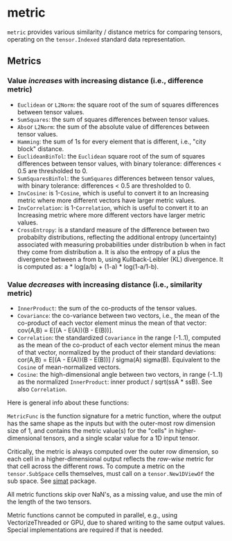 # metric

`metric` provides various similarity / distance metrics for comparing tensors, operating on the `tensor.Indexed` standard data representation.

## Metrics

### Value _increases_ with increasing distance (i.e., difference metric)

* `Euclidean` or `L2Norm`: the square root of the sum of squares differences between tensor values.
* `SumSquares`:  the sum of squares differences between tensor values.
* `Abs`or `L2Norm`: the sum of the absolute value of differences between tensor values.
* `Hamming`: the sum of 1s for every element that is different, i.e., "city block" distance.
* `EuclideanBinTol`:  the `Euclidean` square root of the sum of squares differences between tensor values, with binary tolerance: differences < 0.5 are thresholded to 0.
* `SumSquaresBinTol`: the `SumSquares` differences between tensor values,  with binary tolerance: differences < 0.5 are thresholded to 0.
* `InvCosine`: is 1-`Cosine`, which is useful to convert it to an Increasing metric where more different vectors have larger metric values.
* `InvCorrelation`: is 1-`Correlation`, which is useful to convert it to an Increasing metric where more different vectors have larger metric values.
* `CrossEntropy`: is a standard measure of the difference between two probabilty distributions, reflecting the additional entropy (uncertainty) associated with measuring probabilities under distribution b when in fact they come from distribution a.  It is also the entropy of a plus the divergence between a from b, using Kullback-Leibler (KL) divergence.  It is computed as: a * log(a/b) + (1-a) * log(1-a/1-b).

### Value _decreases_ with increasing distance (i.e., similarity metric)

* `InnerProduct`:  the sum of the co-products of the tensor values.
* `Covariance`: the co-variance between two vectors, i.e., the mean of the co-product of each vector element minus the mean of that vector: cov(A,B) = E[(A - E(A))(B - E(B))].
* `Correlation`: the standardized `Covariance` in the range (-1..1), computed as the mean of the co-product of each vector element minus the mean of that vector, normalized by the product of their standard deviations: cor(A,B) = E[(A - E(A))(B - E(B))] / sigma(A) sigma(B). Equivalent to the `Cosine` of mean-normalized vectors.
* `Cosine`: the high-dimensional angle between two vectors, in range (-1..1) as the normalized `InnerProduct`: inner product / sqrt(ssA * ssB).  See also `Correlation`.

Here is general info about these functions:

`MetricFunc` is the function signature for a metric function, where the output has the same shape as the inputs but with the outer-most row dimension size of 1, and contains the metric value(s) for the "cells" in higher-dimensional tensors, and a single scalar value for a 1D input tensor.

Critically, the metric is always computed over the outer row dimension, so each cell in a higher-dimensional output reflects the _row-wise_ metric for that cell across the different rows.  To compute a metric on the `tensor.SubSpace` cells themselves, must call on a `tensor.New1DViewOf` the sub space.  See [simat](../simat) package.

All metric functions skip over NaN's, as a missing value, and use the min of the length of the two tensors.

Metric functions cannot be computed in parallel, e.g., using VectorizeThreaded or GPU, due to shared writing to the same output values.  Special implementations are required if that is needed.

